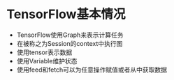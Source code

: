 # TensorFlow基本情况
- TensorFlow使用Graph来表示计算任务
- 在被称之为Session的context中执行图
- 使用tensor表示数据
- 使用Variable维护状态
- 使用feed和fetch可以为任意操作赋值或者从中获取数据
